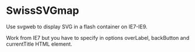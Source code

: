 SwissSVGmap
===========

Use svgweb to display SVG in a flash container on IE7-IE9.

Work from IE7 but you have to specify in options overLabel, backButton and currentTitle HTML element.


